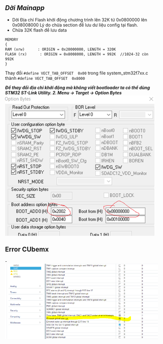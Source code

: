 ***Dời Mainapp***
--------

- Dời Địa chỉ Flash khởi động chương trình lên 32K từ 0x0800000 lên 0x08008000
Lý do chừa section để lưu dư liệu config tại flash.
- Chừa 32K flash để lưu data

```
MEMORY
{
RAM (xrw)      : ORIGIN = 0x20000000, LENGTH = 320K
FLASH (rx)      : ORIGIN = 0x8008000, LENGTH = 992K  //1024-32 còn 992K
}
```


Thay đổi ```#define VECT_TAB_OFFSET  0x00``` trong file system_stm32f7xx.c thành ```#define VECT_TAB_OFFSET  0x8000 ```

***Để thay đổi địa chỉ khởi động mà không viết bootloader ta có thể dùng  STM32 ST-Link Utility. 2. Menu -> Target -> Option Bytes***
![ChangeStartAddress](docs/changethestartaddress.png)

Error CUbemx
------------
-![SetIRQETH](docs/SettingInterrupt.PNG)

